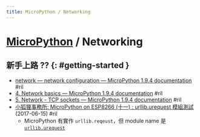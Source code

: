 ```yaml
---
title: MicroPython / Networking
---
```

# [MicroPython](micropython.md) / Networking

## 新手上路 ?? {: #getting-started }

  - [network — network configuration — MicroPython 1\.9\.4 documentation](https://docs.micropython.org/en/latest/library/network.html) #ril
  - [4\. Network basics — MicroPython 1\.9\.4 documentation](https://docs.micropython.org/en/latest/esp8266/tutorial/network_basics.html) #ril
  - [5\. Network \- TCP sockets — MicroPython 1\.9\.4 documentation](https://docs.micropython.org/en/latest/esp8266/tutorial/network_tcp.html) #ril
  - [小狐狸事務所: MicroPython on ESP8266 \(十一\) : urllib\.urequest 模組測試](http://yhhuang1966.blogspot.com/2017/06/micropython-on-esp8266-urlliburequest.html) (2017-06-15) #ril
      - MicroPython 有實作 `urllib.reqeust`，但 module name 是 [`urllib.urequest`](https://github.com/micropython/micropython-lib/tree/master/urllib.urequest)

